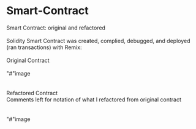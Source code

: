 # Smart-Contract
Smart Contract: original and refactored 
\
\
Solidity Smart Contract was created, complied, debugged, and deployed (ran transactions) with Remix: 
\
\
Original Contract 
\
\
"#"image 
\
\
\
Refactored Contract
\
Comments left for notation of what I refactored from original contract   
\
\
"#"image
